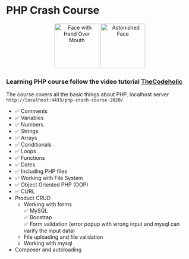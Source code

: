 # PHP Crash Course

<div align="center">
<img src="https://user-images.githubusercontent.com/74038190/216124356-9c152f5b-554d-400c-a2f3-84f0f0b9a627.png" alt="Face with Hand Over Mouth" width="120" />
<img src="https://user-images.githubusercontent.com/74038190/216124372-27597c2f-74d4-4cef-993c-b27cab2ddc7f.png" alt="Astonished Face" width="120" />
</div>

### Learning PHP course follow the video tutorial [TheCodeholic](https://www.youtube.com/watch?v=2eebptXfEvw&t=907s&ab_channel=TraversyMedia)

The course covers all the basic things about PHP.
localhost server `http://localhost:4433/php-crash-course-2020/`

- ✅ Comments
- ✅ Variables
- ✅ Numbers
- ✅ Strings
- ✅ Arrays
- ✅ Conditionals
- ✅ Loops
- ✅ Functions
- ✅ Dates
- ✅ Including PHP files
- ✅ Working with File System
- ✅ Object Oriented PHP (OOP)
- ✅ CURL
- Product CRUD
  - Working with forms <br>
    ✅ MySQL <br>
    ✅ Boostrap <br>
    ✅ Form validation (error popup with wrong input and mysql can varify the input data) <br>
  - File uploading and file validation
  - Working with mysql
- Composer and autoloading
